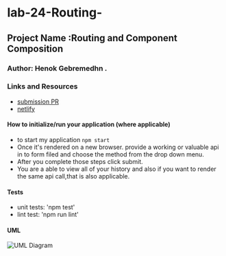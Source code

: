 # lab-24-Routing-
## Project Name :Routing and Component Composition

### Author: Henok Gebremedhn .

### Links and Resources


- [submission PR](https://github.com/henok-401-javascript/lab-23/pull/7)
- [netlify](https://keen-minsky-14919a.netlify.app)


#### How to initialize/run your application (where applicable)

- to start my application `npm start` 
- Once it's rendered on a new browser. provide a working or valuable api in to form filed and choose the method from the drop down menu.
- After you complete those steps click submit.
- You are a able to view all of your history and also if you want to render the same api call,that is also applicable. 

#### Tests

- unit tests: 'npm test'
- lint test: 'npm run lint'

#### UML

![UML Diagram]()
